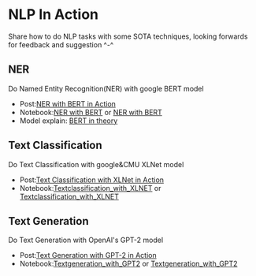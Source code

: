 # NLP In Action
Share how to do NLP tasks with some SOTA techniques, looking forwards for feedback and suggestion ^-^ 

## NER
Do Named Entity Recognition(NER) with google BERT model
- Post:[NER with BERT in Action](https://medium.com/@yingbiao/ner-with-bert-in-action-936ff275bc73)
- Notebook:[NER with BERT](https://github.com/billpku/NLP_In_Action/blob/master/NER_with_BERT.ipynb) or [NER with BERT](https://nbviewer.jupyter.org/github/billpku/NLP_In_Action/blob/master/NER_with_BERT.ipynb)
- Model explain: [BERT in theory](https://medium.com/@yingbiao/bert-in-theory-394f382895a1)

## Text Classification 
Do Text Classification with google&CMU XLNet model
- Post:[Text Classification with XLNet in Action](https://medium.com/@yingbiao/text-classification-with-xlnet-in-action-869029246f7e)
- Notebook:[Textclassification_with_XLNET](https://github.com/billpku/NLP_In_Action/blob/master/Textclassification_with_XLNET.ipynb) or [Textclassification_with_XLNET](https://nbviewer.jupyter.org/github/billpku/NLP_In_Action/blob/master/Textclassification_with_XLNET.ipynb)

## Text Generation
Do Text Generation with OpenAI's GPT-2 model
- Post:[Text Generation with GPT-2 in Action](https://medium.com/@yingbiao/text-generation-with-gpt-2-in-action-174e0335e1f6)
- Notebook:[Textgeneration_with_GPT2](https://github.com/billpku/NLP_In_Action/blob/master/Textgeneration_with_GPT2.ipynb) or [Textgeneration_with_GPT2](https://nbviewer.jupyter.org/github/billpku/NLP_In_Action/blob/master/Textgeneration_with_GPT2.ipynb)
